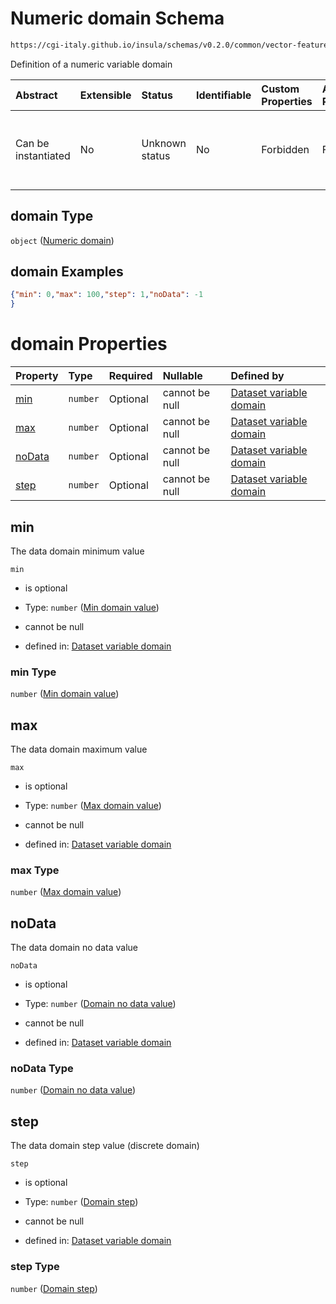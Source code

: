 # Numeric domain Schema

```txt
https://cgi-italy.github.io/insula/schemas/v0.2.0/common/vector-feature-property.schema.json#/$defs/numericProperty/properties/domain
```

Definition of a numeric variable domain

| Abstract            | Extensible | Status         | Identifiable | Custom Properties | Additional Properties | Access Restrictions | Defined In                                                                                                         |
| :------------------ | :--------- | :------------- | :----------- | :---------------- | :-------------------- | :------------------ | :----------------------------------------------------------------------------------------------------------------- |
| Can be instantiated | No         | Unknown status | No           | Forbidden         | Forbidden             | none                | [vector-feature-property.schema.json\*](schemas/common/vector-feature-property.schema.json"open original schema") |

## domain Type

`object` ([Numeric domain](dataset-variable-domain-defs-numeric-domain.md))

## domain Examples

```json
{"min": 0,"max": 100,"step": 1,"noData": -1
}
```

# domain Properties

| Property          | Type     | Required | Nullable       | Defined by                                                                                                                                                                                                                                      |
| :---------------- | :------- | :------- | :------------- | :---------------------------------------------------------------------------------------------------------------------------------------------------------------------------------------------------------------------------------------------- |
| [min](#min)       | `number` | Optional | cannot be null | [Dataset variable domain](dataset-variable-domain-defs-numeric-domain-properties-min-domain-value.md"https://cgi-italy.github.io/insula/schemas/v0.2.0/common/dataset-variable-domain.schema.json#/$defs/numericDomain/properties/min")        |
| [max](#max)       | `number` | Optional | cannot be null | [Dataset variable domain](dataset-variable-domain-defs-numeric-domain-properties-max-domain-value.md"https://cgi-italy.github.io/insula/schemas/v0.2.0/common/dataset-variable-domain.schema.json#/$defs/numericDomain/properties/max")        |
| [noData](#nodata) | `number` | Optional | cannot be null | [Dataset variable domain](dataset-variable-domain-defs-numeric-domain-properties-domain-no-data-value.md"https://cgi-italy.github.io/insula/schemas/v0.2.0/common/dataset-variable-domain.schema.json#/$defs/numericDomain/properties/noData") |
| [step](#step)     | `number` | Optional | cannot be null | [Dataset variable domain](dataset-variable-domain-defs-numeric-domain-properties-domain-step.md"https://cgi-italy.github.io/insula/schemas/v0.2.0/common/dataset-variable-domain.schema.json#/$defs/numericDomain/properties/step")            |

## min

The data domain minimum value

`min`

* is optional

* Type: `number` ([Min domain value](dataset-variable-domain-defs-numeric-domain-properties-min-domain-value.md))

* cannot be null

* defined in: [Dataset variable domain](dataset-variable-domain-defs-numeric-domain-properties-min-domain-value.md"https://cgi-italy.github.io/insula/schemas/v0.2.0/common/dataset-variable-domain.schema.json#/$defs/numericDomain/properties/min")

### min Type

`number` ([Min domain value](dataset-variable-domain-defs-numeric-domain-properties-min-domain-value.md))

## max

The data domain maximum value

`max`

* is optional

* Type: `number` ([Max domain value](dataset-variable-domain-defs-numeric-domain-properties-max-domain-value.md))

* cannot be null

* defined in: [Dataset variable domain](dataset-variable-domain-defs-numeric-domain-properties-max-domain-value.md"https://cgi-italy.github.io/insula/schemas/v0.2.0/common/dataset-variable-domain.schema.json#/$defs/numericDomain/properties/max")

### max Type

`number` ([Max domain value](dataset-variable-domain-defs-numeric-domain-properties-max-domain-value.md))

## noData

The data domain no data value

`noData`

* is optional

* Type: `number` ([Domain no data value](dataset-variable-domain-defs-numeric-domain-properties-domain-no-data-value.md))

* cannot be null

* defined in: [Dataset variable domain](dataset-variable-domain-defs-numeric-domain-properties-domain-no-data-value.md"https://cgi-italy.github.io/insula/schemas/v0.2.0/common/dataset-variable-domain.schema.json#/$defs/numericDomain/properties/noData")

### noData Type

`number` ([Domain no data value](dataset-variable-domain-defs-numeric-domain-properties-domain-no-data-value.md))

## step

The data domain step value (discrete domain)

`step`

* is optional

* Type: `number` ([Domain step](dataset-variable-domain-defs-numeric-domain-properties-domain-step.md))

* cannot be null

* defined in: [Dataset variable domain](dataset-variable-domain-defs-numeric-domain-properties-domain-step.md"https://cgi-italy.github.io/insula/schemas/v0.2.0/common/dataset-variable-domain.schema.json#/$defs/numericDomain/properties/step")

### step Type

`number` ([Domain step](dataset-variable-domain-defs-numeric-domain-properties-domain-step.md))
